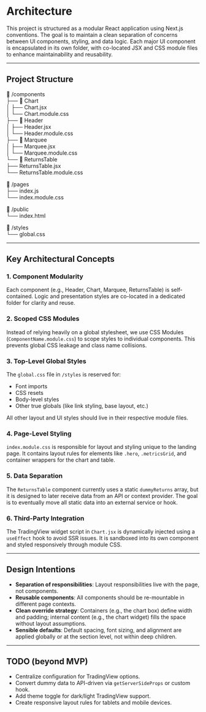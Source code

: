 # Architecture

This project is structured as a modular React application using Next.js conventions. The goal is to maintain a clean separation of concerns between UI components, styling, and data logic. Each major UI component is encapsulated in its own folder, with co-located JSX and CSS module files to enhance maintainability and reusability.

---

## Project Structure

📁 /components  
 ├── 📁 Chart  
 │   ├── Chart.jsx  
 │   └── Chart.module.css  
 ├── 📁 Header  
 │   ├── Header.jsx  
 │   └── Header.module.css  
 ├── 📁 Marquee  
 │   ├── Marquee.jsx  
 │   └── Marquee.module.css  
 └── 📁 ReturnsTable  
     ├── ReturnsTable.jsx  
     └── ReturnsTable.module.css  

📁 /pages  
 ├── index.js  
 └── index.module.css  

📁 /public  
 └── index.html  

📁 /styles  
 └── global.css  

---

## Key Architectural Concepts

### 1. **Component Modularity**
Each component (e.g., Header, Chart, Marquee, ReturnsTable) is self-contained. Logic and presentation styles are co-located in a dedicated folder for clarity and reuse.

### 2. **Scoped CSS Modules**
Instead of relying heavily on a global stylesheet, we use CSS Modules (`ComponentName.module.css`) to scope styles to individual components. This prevents global CSS leakage and class name collisions.

### 3. **Top-Level Global Styles**
The `global.css` file in `/styles` is reserved for:
- Font imports
- CSS resets
- Body-level styles
- Other true globals (like link styling, base layout, etc.)

All other layout and UI styles should live in their respective module files.

### 4. **Page-Level Styling**
`index.module.css` is responsible for layout and styling unique to the landing page. It contains layout rules for elements like `.hero`, `.metricsGrid`, and container wrappers for the chart and table.

### 5. **Data Separation**
The `ReturnsTable` component currently uses a static `dummyReturns` array, but it is designed to later receive data from an API or context provider. The goal is to eventually move all static data into an external service or hook.

### 6. **Third-Party Integration**
The TradingView widget script in `Chart.jsx` is dynamically injected using a `useEffect` hook to avoid SSR issues. It is sandboxed into its own component and styled responsively through module CSS.

---

## Design Intentions

- **Separation of responsibilities**: Layout responsibilities live with the page, not components.
- **Reusable components**: All components should be re-mountable in different page contexts.
- **Clean override strategy**: Containers (e.g., the chart box) define width and padding; internal content (e.g., the chart widget) fills the space without layout assumptions.
- **Sensible defaults**: Default spacing, font sizing, and alignment are applied globally or at the section level, not within deep children.

---

## TODO (beyond MVP)

- Centralize configuration for TradingView options.
- Convert dummy data to API-driven via `getServerSideProps` or custom hook.
- Add theme toggle for dark/light TradingView support.
- Create responsive layout rules for tablets and mobile devices.
